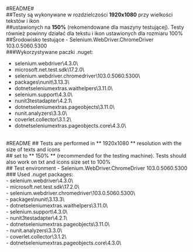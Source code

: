 #README# <br/>
##Testy są wykonywane w rozdzielczości **1920x1080** przy wielkości tekstów i ikon <br/>
##ustawionych na **150%** (rekomendowane dla maszyny testującej). Testy również powinny działać dla tekstu i ikon ustawionych dla rozmiaru 100% <br/>
##Środowisko testujące - Selenium.WebDriver.ChromeDriver 103.0.5060.5300 <br/>
###Wykorzystywane paczki .nuget: <br/>
- selenium.webdriver\4.3.0\ <br/>
- microsoft.net.test.sdk\17.2.0\ <br/>
- selenium.webdriver.chromedriver\103.0.5060.5300\ <br/>
- packages\nunit\3.13.3\ <br/>
- dotnetseleniumextras.waithelpers\3.11.0\ <br/>
- selenium.support\4.3.0\ <br/>
- nunit3testadapter\4.2.1\ <br/>
- dotnetseleniumextras.pageobjects\3.11.0\ <br/>
- nunit.analyzers\3.3.0\ <br/> 
- coverlet.collector\3.1.2\ <br/>
- dotnetseleniumextras.pageobjects.core\4.3.0\ <br/>
<br/>
#README
## Tests are performed in ** 1920x1080 ** resolution with the size of texts and icons <br/>
## set to ** 150% ** (recommended for the testing machine). Tests should also work on txt and icons size set to 100% <br/>
## Test environment - Selenium.WebDriver.ChromeDriver 103.0.5060.5300 <br/>
### Used .nuget packages: <br/>
- selenium.webdriver\4.3.0\ <br/>
- microsoft.net.test.sdk\17.2.0\ <br/>
- selenium.webdriver.chromedriver\103.0.5060.5300\ <br/>
- packages\nunit\3.13.3\ <br/>
- dotnetseleniumextras.waithelpers\3.11.0\ <br/>
- selenium.support\4.3.0\ <br/>
- nunit3testadapter\4.2.1\ <br/>
- dotnetseleniumextras.pageobjects\3.11.0\ <br/>
- nunit.analyzers\3.3.0\ <br/> 
- coverlet.collector\3.1.2\ <br/>
- dotnetseleniumextras.pageobjects.core\4.3.0\ <br/>

